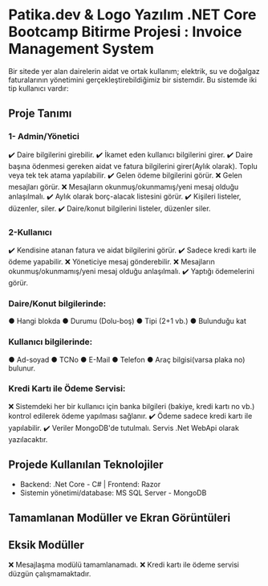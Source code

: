 ﻿# Patika.dev & Logo Yazılım .NET Core Bootcamp Bitirme Projesi : Invoice Management System
Bir sitede yer alan dairelerin aidat ve ortak kullanım; elektrik, su ve doğalgaz faturalarının yönetimini 
gerçekleştirebildiğimiz bir sistemdir. Bu sistemde iki tip kullanıcı vardır:

## Proje Tanımı

### 1- Admin/Yönetici
✔️ Daire bilgilerini girebilir.
✔️ İkamet eden kullanıcı bilgilerini girer.
✔️ Daire başına ödenmesi gereken aidat ve fatura bilgilerini girer(Aylık olarak). Toplu veya tek tek atama yapılabilir.
✔️ Gelen ödeme bilgilerini görür.
❌ Gelen mesajları görür.
❌ Mesajların okunmuş/okunmamış/yeni mesaj olduğu anlaşılmalı.
✔️ Aylık olarak borç-alacak listesini görür.
✔️ Kişileri listeler, düzenler, siler.
✔️ Daire/konut bilgilerini listeler, düzenler siler.

### 2-Kullanıcı
✔️ Kendisine atanan fatura ve aidat bilgilerini görür.
✔️ Sadece kredi kartı ile ödeme yapabilir.
❌ Yöneticiye mesaj gönderebilir.
❌ Mesajların okunmuş/okunmamış/yeni mesaj olduğu anlaşılmalı.
✔️ Yaptığı ödemelerini görür.

### Daire/Konut bilgilerinde:
● Hangi blokda ● Durumu (Dolu-boş) ● Tipi (2+1 vb.) ● Bulunduğu kat

### Kullanıcı bilgilerinde:
● Ad-soyad ● TCNo ● E-Mail ● Telefon ● Araç bilgisi(varsa plaka no) bulunur.

### Kredi Kartı ile Ödeme Servisi:
❌ Sistemdeki her bir kullanıcı için banka bilgileri (bakiye, kredi kartı no vb.) kontrol edilerek ödeme yapılması sağlanır.
✔️ Ödeme sadece kredi kartı ile yapılabilir.
✔️ Veriler MongoDB'de tutulmalı. Servis .Net WebApi olarak yazılacaktır.

## Projede Kullanılan Teknolojiler
- Backend: .Net Core - C# | Frontend: Razor
- Sistemin yönetimi/database: MS SQL Server - MongoDB

## Tamamlanan Modüller ve Ekran Görüntüleri



## Eksik Modüller
❌ Mesajlaşma modülü tamamlanamadı.
❌ Kredi kartı ile ödeme servisi düzgün çalışmamaktadır.